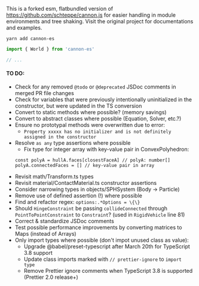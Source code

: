This is a forked esm, flatbundled version of https://github.com/schteppe/cannon.js for easier handling in module environments and tree shaking. Visit the original project for documentations and examples.

    yarn add cannon-es

```jsx
import { World } from 'cannon-es'

// ...
```

#### TO DO:

- Check for any removed `@todo` or `@deprecated` JSDoc comments in merged PR file changes
- Check for variables that were previously intentionally uninitialized in the constructor, but were updated in the TS conversion
- Convert to static methods where possible? (memory savings)
- Convert to abstract classes where possible (Equation, Solver, etc.?)
- Ensure no prototypal methods were overwritten due to error:
  - `Property xxxxx has no initializer and is not definitely assigned in the constructor`
- Resolve `as any` type assertions where possible
  - Fix type for integer array with key-value pair in ConvexPolyhedron:
  ```
  const polyA = hullA.faces[closestFaceA] // polyA: number[]
  polyA.connectedFaces = [] // key-value pair in array
  ```
- Revisit math/Transform.ts types
- Revisit material/ContactMaterial.ts constructor assertions
- Consider narrowing types in objects/SPHSystem (Body -> Particle)
- Remove use of defined assertion (!) where possible
- Find and refactor regex: `options:.*Options = \{\}`
- Should `HingeConstraint` be passing `collideConnected` through `PointToPointConstraint` to `Constraint`? (used in `RigidVehicle` line 81)
- Correct & standardize JSDoc comments
- Test possible performance improvements by converting matrices to Maps (instead of Arrays)
- Only import types where possible (don't impot unused class as value):
  - Upgrade @babel/preset-typescript after March 20th for TypeScript 3.8 support
  - Update class imports marked with `// prettier-ignore` to `import type`
  - Remove Prettier ignore comments when TypeScript 3.8 is supported (Prettier 2.0 release+)

